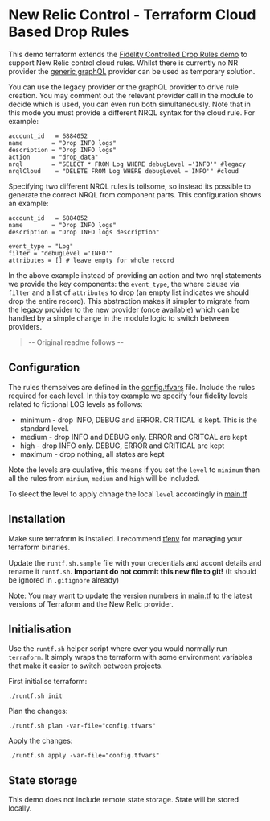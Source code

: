 # New Relic Control - Terraform Cloud Based Drop Rules 
This demo terraform extends the [Fidelity Controlled Drop Rules demo](https://github.com/jsbnr/nr-terraform-fidelity-drop-rules) to support New Relic control cloud rules. Whilst there is currently no NR provider the [generic graphQL](https://registry.terraform.io/providers/sullivtr/graphql/latest/docs) provider can be used as temporary solution.

You can use the legacy provider or the graphQL provider to drive rule creation. You may comment out the relevant provider call in the module to decide which is used, you can even run both simultaneously. Note that in this mode you must provide a different NRQL syntax for the cloud rule. For example:

```
account_id   = 6884052
name        = "Drop INFO logs"
description = "Drop INFO logs"
action      = "drop_data"
nrql        = "SELECT * FROM Log WHERE debugLevel ='INFO'" #legacy
nrqlCloud    = "DELETE FROM Log WHERE debugLevel ='INFO'" #cloud
```

Specifying two different NRQL rules is toilsome, so instead its possible to generate the correct NRQL from component parts. This configuration shows an example:

```
account_id   = 6884052
name        = "Drop INFO logs"
description = "Drop INFO logs description"

event_type = "Log" 
filter = "debugLevel ='INFO'"
attributes = [] # leave empty for whole record 
```

In the above example instead of providing an action and two nrql statements we provide the key components: the `event_type`, the where clause via `filter` and a list of `attributes` to drop (an empty list indicates we should drop the entire record). This abstraction  makes it simpler to migrate from the legacy provider to the new provider (once available) which can be handled by a simple change in the module logic to switch between providers.



> -- Original readme follows --

## Configuration
The rules themselves are defined in the [config.tfvars](config.tfvars) file. Include the rules required for each level. In this toy example we specify four fidelity levels related to fictional LOG levels as follows:

- minimum - drop INFO, DEBUG and ERROR.  CRITICAL is kept. This is the standard level.
- medium - drop INFO and DEBUG only. ERROR and CRITCAL are kept
- high - drop INFO only.  DEBUG, ERROR and CRITICAL are kept
- maximum - drop nothing, all states are kept

Note the levels are cuulative, this means if you set the `level` to `minimum` then all the rules from `minium`, `medium` and `high` will be included.

To sleect the level to apply chnage the local `level` accordingly in [main.tf](main.tf)

## Installation
Make sure terraform is installed. I recommend [tfenv](https://github.com/tfutils/tfenv) for managing your terraform binaries.

Update the `runtf.sh.sample` file with your credentials and accont details and rename it `runtf.sh`. **Important do not commit this new file to git!** (It should be ignored in `.gitignore` already)

Note: You may want to update the version numbers in [main.tf](main.tf) to the latest versions of  Terraform and the New Relic provider.

## Initialisation
Use the `runtf.sh` helper script where ever you would normally run `terraform`. It simply wraps the terraform with some environment variables that make it easier to switch between projects.

First initialise terraform:
```
./runtf.sh init
```

Plan the changes:
```
./runtf.sh plan -var-file="config.tfvars"
```

Apply the changes: 
```
./runtf.sh apply -var-file="config.tfvars"
```


## State storage
This demo does not include remote state storage. State will be stored locally.

